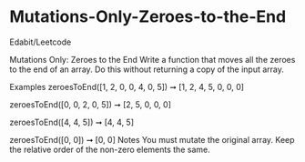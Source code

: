 # Mutations-Only-Zeroes-to-the-End
Edabit/Leetcode

Mutations Only: Zeroes to the End
Write a function that moves all the zeroes to the end of an array. Do this without returning a copy of the input array.

Examples
zeroesToEnd([1, 2, 0, 0, 4, 0, 5]) ➞ [1, 2, 4, 5, 0, 0, 0]

zeroesToEnd([0, 0, 2, 0, 5]) ➞ [2, 5, 0, 0, 0]

zeroesToEnd([4, 4, 5]) ➞ [4, 4, 5]

zeroesToEnd([0, 0]) ➞ [0, 0]
Notes
You must mutate the original array.
Keep the relative order of the non-zero elements the same.
